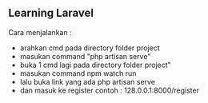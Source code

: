 
## Learning Laravel

Cara menjalankan :
<ul>
    <li>arahkan cmd pada directory folder project</li>
    <li>masukan command "php artisan serve"</li>
      <li>buka 1 cmd lagi pada directory folder project"</li>
      <li>masukan command npm watch run</li>
      <li>lalu buka link yang ada php artisan serve</li>
     <li>dan masuk ke register contoh : 128.0.0.1:8000/register</li>
    </ul>
    
